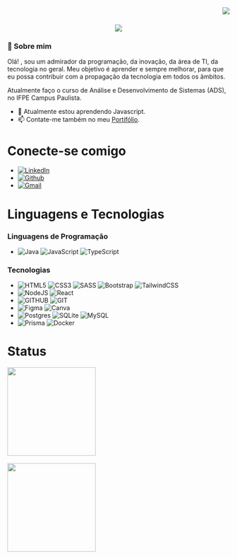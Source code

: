 <img align="right" src="https://visitor-badge.laobi.icu/badge?page_id=CaioCesarMDS.CaioCesarMDS" />

<h1 align="center">
    <img src="https://readme-typing-svg.herokuapp.com/?font=Righteous&size=35&center=true&vCenter=true&width=500&height=70&duration=4000&lines=Olá!+👋;+Eu+Sou+Caio+Cesar!;" />
</h1>





### 🚀 Sobre mim

Olá! , sou um admirador da programação, da inovação, da área de TI, da tecnologia no geral. Meu objetivo é aprender e sempre melhorar, para que eu possa contribuir com a propagação da tecnologia em todos os âmbitos.

Atualmente faço o curso de Análise e Desenvolvimento de Sistemas (ADS), no IFPE Campus Paulista.

- 🌱 Atualmente estou aprendendo Javascript.
- 📫 Contate-me também no meu [Portifólio](https://portifolio-qu7k.onrender.com/).
  
# Conecte-se comigo

 * [![LinkedIn](https://img.shields.io/badge/LinkedIn-000?style=for-the-badge&logo=linkedin&logoColor=0E76A8)](https://www.linkedin.com/in/caio-cesar-aa935425a/)
 * [![Github](https://img.shields.io/badge/Github-000?style=for-the-badge&logo=Github&logoColor=00000)](https://www.github.com/CaioCesarMDS)
 * [![Gmail](https://img.shields.io/badge/Gmail-000?style=for-the-badge&logo=Gmail&logoColor=00000)](mailto:caiocesarsts@gmail.com)


# Linguagens e Tecnologias

### Linguagens de Programação
 * ![Java](https://img.shields.io/badge/Java-000?style=for-the-badge&logo=openjdk&logoColor=red) ![JavaScript](https://img.shields.io/badge/JavaScript-000?style=for-the-badge&logo=javascript) ![TypeScript](https://img.shields.io/badge/typescript-000?style=for-the-badge&logo=typescript&logoColor=blue)

 ### Tecnologias

 * ![HTML5](https://img.shields.io/badge/HTML5-000?style=for-the-badge&logo=html5) ![CSS3](https://img.shields.io/badge/CSS3-000?style=for-the-badge&logo=css3&logoColor=264CE4) ![SASS](https://img.shields.io/badge/Sass-000000?style=for-the-badge&logo=sass&logoColor=pink) ![Bootstrap](https://img.shields.io/badge/bootstrap-000?style=for-the-badge&logo=bootstrap&logoColor=purple) ![TailwindCSS](https://img.shields.io/badge/tailwindcss-000?style=for-the-badge&logo=tailwind-css&logoColor=cyan)
 * ![NodeJS](https://img.shields.io/badge/node.js-000?style=for-the-badge&logo=node.js&logoColor=green) ![React](https://img.shields.io/badge/react-000?style=for-the-badge&logo=react&logoColor=%2361DAFB)
 * ![GITHUB](https://img.shields.io/badge/github-000?style=for-the-badge&logo=github) ![GIT](https://img.shields.io/badge/git-000?style=for-the-badge&logo=git)
 * ![Figma](https://img.shields.io/badge/figma-000?style=for-the-badge&logo=figma&logoColor=orange) ![Canva](https://img.shields.io/badge/Canva-000?style=for-the-badge&logo=Canva&logoColor=cyan)
 * ![Postgres](https://img.shields.io/badge/postgres-000?style=for-the-badge&logo=postgresql&logoColor=blue) ![SQLite](https://img.shields.io/badge/sqlite-000?style=for-the-badge&logo=sqlite&logoColor=lightblue) ![MySQL](https://img.shields.io/badge/mysql-000?style=for-the-badge&logo=mysql&logoColor=white)
 * ![Prisma](https://img.shields.io/badge/Prisma-000?style=for-the-badge&logo=Prisma&logoColor=blue) ![Docker](https://img.shields.io/badge/docker-000?style=for-the-badge&logo=docker&logoColor=whiteblue)







# Status

<a href="https://github.com/anuraghazra/github-readme-stats">
  <img height=200 align="center" src="https://github-readme-stats.vercel.app/api?username=CaioCesarMDS&show_icons=true&theme=dracula" />
</a>
<br>
<br>
<a href="https://github.com/anuraghazra/convoychat">
  <img height=200 align="center" src="https://github-readme-stats.vercel.app/api/top-langs?username=CaioCesarMDS&show_icons=true&theme=dracula&layout=compact&langs_count=6&card_width=396&"/>
</a>





